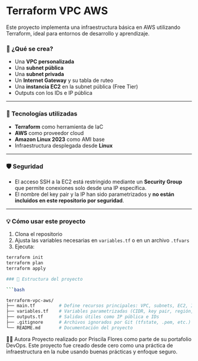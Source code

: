 # Terraform VPC AWS

Este proyecto implementa una infraestructura básica en AWS utilizando Terraform, ideal para entornos de desarrollo y aprendizaje.

### 🔧 ¿Qué se crea?

- Una **VPC personalizada**
- Una **subnet pública**
- Una **subnet privada**
- Un **Internet Gateway** y su tabla de ruteo
- Una **instancia EC2** en la subnet pública (Free Tier)
- Outputs con los IDs e IP pública

---

### 🚀 Tecnologías utilizadas

- **Terraform** como herramienta de IaC
- **AWS** como proveedor cloud
- **Amazon Linux 2023** como AMI base
- Infraestructura desplegada desde **Linux**

---

### 🛡️ Seguridad

- El acceso SSH a la EC2 está restringido mediante un **Security Group** que permite conexiones solo desde una IP específica.
- El nombre del key pair y la IP han sido parametrizados y **no están incluidos en este repositorio por seguridad**.

---

### 💡 Cómo usar este proyecto

1. Clona el repositorio
2. Ajusta las variables necesarias en `variables.tf` o en un archivo `.tfvars`
3. Ejecuta:

```bash
terraform init
terraform plan
terraform apply

### 📁 Estructura del proyecto

```bash

terraform-vpc-aws/
├── main.tf         # Define recursos principales: VPC, subnets, EC2, IGW
├── variables.tf    # Variables parametrizadas (CIDR, key pair, región, etc.)
├── outputs.tf      # Salidas útiles como IP pública e IDs
├── .gitignore      # Archivos ignorados por Git (tfstate, .pem, etc.)
└── README.md       # Documentación del proyecto

```

👩‍💻 Autora
Proyecto realizado por Priscila Flores como parte de su portafolio DevOps.
Este proyecto fue creado desde cero como una práctica de infraestructura en la nube usando buenas prácticas y enfoque seguro.